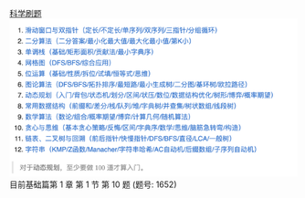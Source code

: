 [科学刷题](https://leetcode.cn/circle/discuss/RvFUtj/)  
![img.png](static/img.png)  
目前基础篇第 1 章 第 1 节 第 10 题 (题号: 1652)